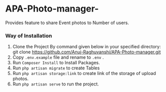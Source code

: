 #  APA-Photo-manager-
Provides feature to share Event photos to Number of users.

###  Way of Installation
1. Clone the Project By command given below in your specified directory: </br>
git clone https://github.com/Anuj-Raghuvanshi/APA-Photo-manager.git
2. Copy `.env.example` file and rename to `.env` .
3. Run `Composer Install` to Install Packages.
4. Run `php artisan migrate` to create Tables
5. Run `php artisan storage:link` to create link of the storage of upload photos.
6. Run `php artisan serve` to run the project.


